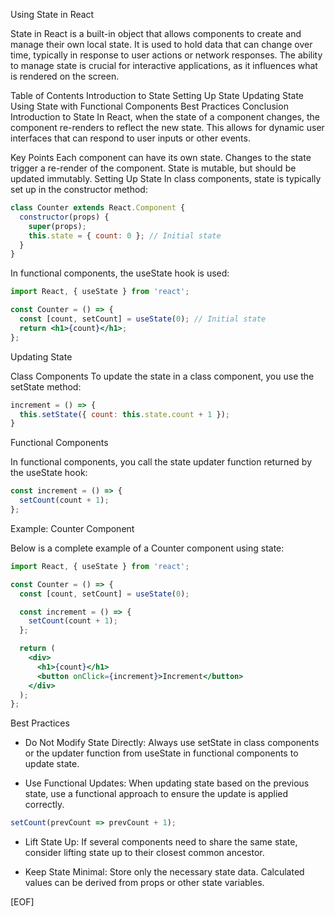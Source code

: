 Using State in React

State in React is a built-in object that allows components to create and manage their own local state. It is used to hold data that can change over time, typically in response to user actions or network responses. The ability to manage state is crucial for interactive applications, as it influences what is rendered on the screen.

Table of Contents
Introduction to State
Setting Up State
Updating State
Using State with Functional Components
Best Practices
Conclusion
Introduction to State
In React, when the state of a component changes, the component re-renders to reflect the new state. This allows for dynamic user interfaces that can respond to user inputs or other events.

Key Points
Each component can have its own state.
Changes to the state trigger a re-render of the component.
State is mutable, but should be updated immutably.
Setting Up State
In class components, state is typically set up in the constructor method:

```jsx
class Counter extends React.Component {
  constructor(props) {
    super(props);
    this.state = { count: 0 }; // Initial state
  }
}
```

In functional components, the useState hook is used:

```jsx
import React, { useState } from 'react';

const Counter = () => {
  const [count, setCount] = useState(0); // Initial state
  return <h1>{count}</h1>;
};
```

Updating State

Class Components
To update the state in a class component, you use the setState method:

```jsx
increment = () => {
  this.setState({ count: this.state.count + 1 });
}
```

Functional Components

In functional components, you call the state updater function returned by the useState hook:

```jsx
const increment = () => {
  setCount(count + 1);
};
```

Example: Counter Component

Below is a complete example of a Counter component using state:

```jsx
import React, { useState } from 'react';

const Counter = () => {
  const [count, setCount] = useState(0);

  const increment = () => {
    setCount(count + 1);
  };

  return (
    <div>
      <h1>{count}</h1>
      <button onClick={increment}>Increment</button>
    </div>
  );
};
```

Best Practices

- Do Not Modify State Directly: Always use setState in class components or the updater function from useState in functional components to update state.

- Use Functional Updates: When updating state based on the previous state, use a functional approach to ensure the update is applied correctly.

```jsx
setCount(prevCount => prevCount + 1);
```

- Lift State Up: If several components need to share the same state, consider lifting state up to their closest common ancestor.

- Keep State Minimal: Store only the necessary state data. Calculated values can be derived from props or other state variables.

[EOF]
